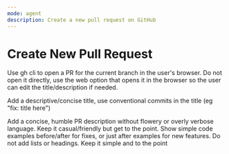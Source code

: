 ```yaml
---
mode: agent
description: Create a new pull request on GitHub
---
```


# Create New Pull Request

Use gh cli to open a PR for the current branch in the user's browser. Do not open it directly, use the web option that opens it in the browser so the user can edit the title/description if needed.

Add a descriptive/concise title, use conventional commits in the title (eg "fix: title here")

Add a concise, humble PR description without flowery or overly verbose language.
Keep it casual/friendly but get to the point. Show simple code examples before/after for fixes, or just after examples for new features.
Do not add lists or headings. Keep it simple and to the point
